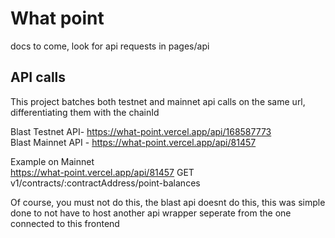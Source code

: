 # What point

docs to come, look for api requests in pages/api

## API calls
This project batches both testnet and mainnet api calls on the same url, differentiating them with the chainId      
   
Blast Testnet API- https://what-point.vercel.app/api/168587773    
Blast Mainnet API - https://what-point.vercel.app/api/81457  

Example on Mainnet  
https://what-point.vercel.app/api/81457
GET v1/contracts/:contractAddress/point-balances   




Of course, you must not do this, the blast api doesnt do this, this was simple done to not have to host another api wrapper seperate from the one connected to this frontend